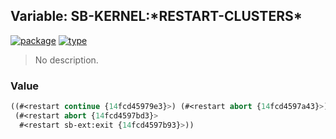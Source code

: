 ## Variable: SB-KERNEL:\*RESTART-CLUSTERS\*
[![package](https://img.shields.io/badge/Package-SB--KERNEL-5f9ea0.svg?style=social&colorA=999999)](../) [![type](https://img.shields.io/badge/Type-Variable-5f9ea0.svg?style=social&colorA=999999)](../#variable) 

> No description.

### Value
```cl
((#<restart continue {14fcd45979e3}>) (#<restart abort {14fcd4597a43}>)
 (#<restart abort {14fcd4597bd3}>
  #<restart sb-ext:exit {14fcd4597b93}>))
```
